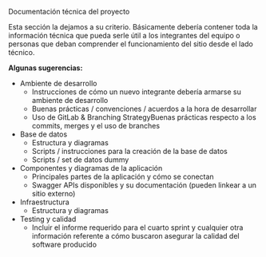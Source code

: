 Documentación técnica del proyecto

Esta sección la dejamos a su criterio. Básicamente debería contener toda la información técnica que pueda serle útil a los integrantes del equipo o personas que deban comprender el funcionamiento del sitio desde el lado técnico.

**Algunas sugerencias:**

- Ambiente de desarrollo
    - Instrucciones de cómo un nuevo integrante debería armarse su ambiente de desarrollo
    - Buenas prácticas / convenciones / acuerdos a la hora de desarrollar
    - Uso de GitLab & Branching StrategyBuenas prácticas respecto a los commits, merges y el uso de branches
- Base de datos
    - Estructura y diagramas
    - Scripts / instrucciones para la creación de la base de datos
    - Scripts / set de datos dummy
- Componentes y diagramas de la aplicación
    - Principales partes de la aplicación y cómo se conectan
    - Swagger APIs disponibles y su documentación (pueden linkear a un sitio externo) 
- Infraestructura
    - Estructura y diagramas
- Testing y calidad
    - Incluir el informe requerido para el cuarto sprint y cualquier otra información referente a cómo buscaron asegurar la calidad del software producido
